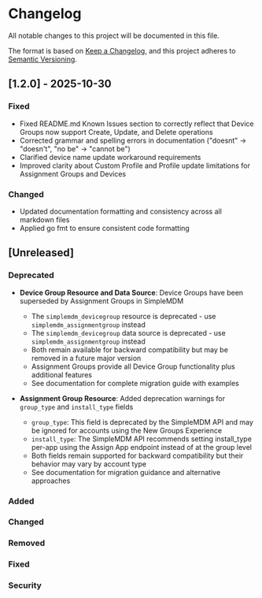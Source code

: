 # Changelog

All notable changes to this project will be documented in this file.

The format is based on [Keep a Changelog](https://keepachangelog.com/en/1.0.0/),
and this project adheres to [Semantic Versioning](https://semver.org/spec/v2.0.0.html).

## [1.2.0] - 2025-10-30

### Fixed
- Fixed README.md Known Issues section to correctly reflect that Device Groups now support Create, Update, and Delete operations
- Corrected grammar and spelling errors in documentation ("doesnt" → "doesn't", "no be" → "cannot be")
- Clarified device name update workaround requirements
- Improved clarity about Custom Profile and Profile update limitations for Assignment Groups and Devices

### Changed
- Updated documentation formatting and consistency across all markdown files
- Applied go fmt to ensure consistent code formatting

## [Unreleased]

### Deprecated

- **Device Group Resource and Data Source**: Device Groups have been superseded by Assignment Groups in SimpleMDM
  - The `simplemdm_devicegroup` resource is deprecated - use `simplemdm_assignmentgroup` instead
  - The `simplemdm_devicegroup` data source is deprecated - use `simplemdm_assignmentgroup` instead
  - Both remain available for backward compatibility but may be removed in a future major version
  - Assignment Groups provide all Device Group functionality plus additional features
  - See documentation for complete migration guide with examples

- **Assignment Group Resource**: Added deprecation warnings for `group_type` and `install_type` fields
  - `group_type`: This field is deprecated by the SimpleMDM API and may be ignored for accounts using the New Groups Experience
  - `install_type`: The SimpleMDM API recommends setting install_type per-app using the Assign App endpoint instead of at the group level
  - Both fields remain supported for backward compatibility but their behavior may vary by account type
  - See documentation for migration guidance and alternative approaches

### Added
### Changed
### Removed
### Fixed
### Security
